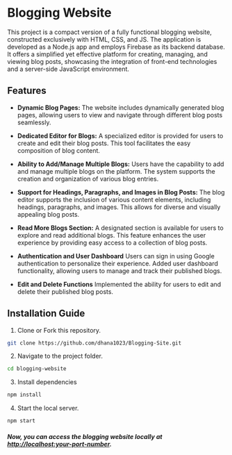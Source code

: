# Blogging Website 

This project is a compact version of a fully functional blogging website, constructed exclusively with HTML, CSS, and JS. The application is developed as a Node.js app and employs Firebase as its backend database. It offers a simplified yet effective platform for creating, managing, and viewing blog posts, showcasing the integration of front-end technologies and a server-side JavaScript environment.

## Features  

-   **Dynamic Blog Pages:**
The website includes dynamically generated blog pages, allowing users to view and navigate through different blog posts seamlessly.
    
-   **Dedicated Editor for Blogs:** 
A specialized editor is provided for users to create and edit their blog posts. This tool facilitates the easy composition of blog content.
    
-   **Ability to Add/Manage Multiple Blogs:** 
Users have the capability to add and manage multiple blogs on the platform. The system supports the creation and organization of various blog entries.
    
-   **Support for Headings, Paragraphs, and Images in Blog Posts:**
The blog editor supports the inclusion of various content elements, including headings, paragraphs, and images. This allows for diverse and visually appealing blog posts.
    
-   **Read More Blogs Section:** 
A designated section is available for users to explore and read additional blogs. This feature enhances the user experience by providing easy access to a collection of blog posts.

-   **Authentication and User Dashboard** 
Users can sign in using Google authentication to personalize their experience. Added user dashboard functionality, allowing users to manage and track their published blogs.

-   **Edit and Delete Functions**
Implemented the ability for users to edit and delete their published blog posts.

## Installation Guide 

 1.  Clone or Fork this repository. 
 ```bash
git clone https://github.com/dhana1023/Blogging-Site.git 
```
2. Navigate to the project folder.
```bash 
cd blogging-website
```
3. Install dependencies
```bash 
npm install
```
4. Start the local server.
```bash 
npm start
```


##### Now, you can access the blogging website locally at [http://localhost:your-port-number](http://localhost:your-port-number/).
